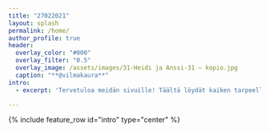 ```yaml
---
title: "27022021"
layout: splash
permalink: /home/
author_profile: true
header:
  overlay_color: "#000"
  overlay_filter: "0.5"
  overlay_image: /assets/images/31-Heidi ja Anssi-31 – kopio.jpg
  caption: "**@vilmakaura**"
intro: 
  - excerpt: 'Tervetuloa meidän sivuille! Täältä löydät kaiken tarpeellisen tiedon hääjuhlaamme liittyen.'

---
```


{% include feature_row id="intro" type="center" %}
